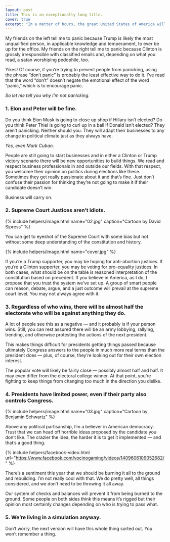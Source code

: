 ```yaml
---
layout: post
title: This is an exceptionally long title.
cover: true
excerpt: "In a matter of hours, the great United States of America will vote for our next president. I'm not worried."
---
```


My friends on the left tell me to panic because Trump is likely the most
unqualified person, in applicable knowledge and temperament, to ever be up for
the office. My friends on the right tell me to panic because Clinton is grossly
irresponsible with classified emails and, depending on what you read, a satan
worshiping pedophile, too.

Yikes! Of course, if you’re trying to prevent people from panicking, using the
phrase “don’t panic” is probably the least effective way to do it. I’ve read
that the word “don’t” doesn’t negate the emotional effect of the word “panic,”
which is to encourage panic.

*So let me tell you why I’m not panicking.*

### 1. Elon and Peter will be fine.

Do you think Elon Musk is going to close up shop if Hillary isn’t elected? Do
you think Peter Thiel is going to curl up in a ball if Donald isn’t elected?
They aren’t panicking. Neither should you. They will adapt their businesses to
any change in political climate just as they always have.

*Yes, even Mark Cuban.*

People are still going to start businesses and in either a Clinton or Trump
victory scenario there will be new opportunities to build things. We read and
respect business professionals in and outside our fields. With that respect, you
welcome their opinion on politics during elections like these. Sometimes they
get really passionate about it and that’s fine. Just don’t confuse their passion
for thinking they’re not going to make it if their candidate doesn’t win.

Business will carry on.

### 2. Supreme Court Justices aren’t idiots.

{% include helpers/image.html name="02.jpg" caption="Cartoon by David Sipress" %}

You can get to eyeshot of the Supreme Court with some bias but not without some
deep understanding of the constitution and history.

{% include helpers/image.html name="cover.jpg" %}

If you’re a Trump supporter, you may be hoping for anti-abortion justices. If
you’re a Clinton supporter, you may be voting for pro-equality justices. In both
cases, what should be on the table is reasoned interpretation of the
constitution based on precedent. If you believe in America, as I do, I propose
that you trust the system we’ve set up. A group of smart people can reason,
debate, argue, and a just outcome will prevail at the supreme court level. You
may not always agree with it.

### 3. Regardless of who wins, there will be almost half the electorate who will be against anything they do.

A lot of people see this as a negative — and it probably is if your person wins.
Still, you can rest assured there will be an army lobbying, rallying, trending,
and otherwise protesting the actions of the next president.

This makes things difficult for presidents getting things passed because
ultimately Congress answers to the people in much more real terms than the
president does — plus, of course, they’re looking out for their own election
interest.

The popular vote will likely be fairly close — possibly almost half and half. It
may even differ from the electoral college winner. At that point, you’re
fighting to keep things from changing too much in the direction you dislike.

### 4. Presidents have limited power, even if their party also controls Congress.

{% include helpers/image.html name="03.jpg" caption="Cartoon by Benjamin Schwartz" %}

Above any political partisanship, I’m a believer in American democracy. Trust
that we can head off horrible ideas proposed by the candidate you don’t like.
The crazier the idea, the harder it is to get it implemented — and that’s a good
thing.

{% include helpers/facebook-video.html url="https://www.facebook.com/vocinogaming/videos/1409606109052682/" %}

There’s a sentiment this year that we should be burning it all to the ground and
rebuilding. I’m not really cool with that. We do pretty well, all things
considered, and we don’t need to be throwing it all away.

Our system of checks and balances will prevent it from being burned to the
ground. Some people on both sides think this means it’s rigged but their opinion
most certainly changes depending on who is trying to pass what.

### 5. We’re living in a simulation anyway.

Don’t worry, the next version will have this whole thing sorted out. You won’t
remember a thing.
